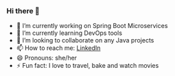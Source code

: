 ### Hi there 👋

- 🔭 I’m currently working on Spring Boot Microservices
- 🌱 I’m currently learning DevOps tools
- 👯 I’m looking to collaborate on any Java projects
- 📫 How to reach me: [LinkedIn](https://www.linkedin.com/in/soumyakhanna/)
- 😄 Pronouns: she/her
- ⚡ Fun fact: I love to travel, bake and watch movies

<!--
**soumyakhanna/soumyakhanna** is a ✨ _special_ ✨ repository because its `README.md` (this file) appears on your GitHub profile.

![Visitor Count](https://profile-counter.glitch.me/{soumyakhanna}/count.svg)

